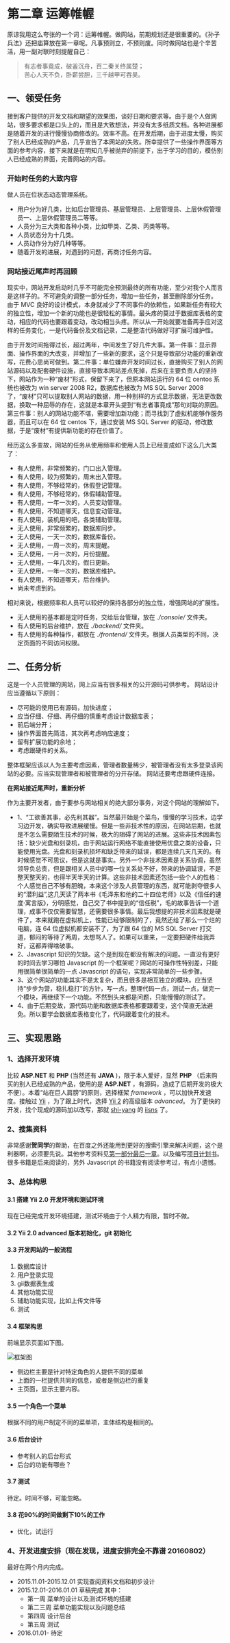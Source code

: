 # 第二章 运筹帷幄

原谅我用这么夸张的一个词：运筹帷幄。做网站，前期规划还是很重要的。《孙子兵法》还把庙算放在第一章呢。凡事预则立，不预则废。同时做网站也是个辛苦活，用一副对联时刻提醒自己：

>有志者事竟成，破釜沉舟，百二秦关终属楚；<br>
苦心人天不负，卧薪尝胆，三千越甲可吞吴。

## 一、领受任务

接到客户提供的开发文档和期望的效果图，谈好日期和要求等。由于是个人做网站，很多要求都是口头上的，而且是大致想法，并没有太多纸质文档。各种进展都是随着开发的进行慢慢协商修改的。效率不高。在开发后期，由于进度太慢，购买了别人已经成熟的产品，几乎宣告了本网站的失败。所幸提供了一些操作界面等方面的参考内容，接下来就是在明知几乎被抛弃的前提下，出于学习的目的，模仿别人已经成熟的界面，完善网站的内容。

### **开始时任务的大致内容**

做人员在位状态动态管理系统。

+ 用户分为好几类，比如后台管理员、基层管理员、上层管理员、上层休假管理员一、上层休假管理员二等等。
+ 人员分为三大类和各种小类，比如甲类、乙类、丙类等等。
+ 人员状态分为十几类。
+ 人员动作分为好几种等等。
+ 随着开发的进展，对遇到的问题，再商讨任务内容。

### **网站接近尾声时再回顾**

现实中，网站开发启动时几乎不可能完全预测最终的所有功能，至少对我个人而言是这样子的。不可避免的调整一部分任务，增加一些任务，甚至删除部分任务。
由于 MVC 良好的设计模式，本身就减少了不同事件的依赖性，如果新任务有较大的独立性，增加一个新的功能也是很轻松的事情。最头疼的莫过于数据库表格的变动，相应的代码也要跟着变动，改动相当头疼。所以从一开始就要准备两手应对这样的任务变化，一是代码备份及文档记录，二是整洁代码做好可扩展可维护性。

由于开发时间拖得过长，超过两年，中间发生了好几件大事。第一件事：显示界面、操作界面的大改变，并增加了一些新的要求，这个只是导致部分功能的重新改写，花费心思尚可做到。第二件事：单位嫌弃开发时间过长，直接购买了别人的网站源码以及配套硬件设施，直接导致本网站差点死掉，后来在主要负责人的坚持下，网站作为一种“废材”形式，保留下来了，但原本网站运行的 64 位 centos 系统也被改为 win server 2008 R2，数据库也被改为 MS SQL Server 2008 了，“废材”只可以提取别人网站的数据，用一种别样的方式显示数据，无法更改数据，换取一种屈辱的存在，这就是本章开头提到“有志者事竟成”那句对联的原因。第三件事：别人的网站功能不堪，需要增加新功能；而寻找到了虚拟机能够作服务器，而且可以在 64 位 centos 下，通过安装 MS SQL Server 的驱动，修改数据，于是“废材”有提供新功能的存在价值了。

经历这么多变故，网站的任务从使用频率和使用人员上已经变成如下这么几大类了：
+ 有人使用，非常频繁的，门口出入管理。
+ 有人使用，较为频繁的，周末出入管理。
+ 有人使用，不够经常的，休假登记管理。
+ 有人使用，不够经常的，休假辅助管理。
+ 有人使用，一年一次的，人员变动管理。
+ 有人使用，不知道哪天，信息变动管理。
+ 有人使用，装机用的吧，各类辅助管理。
+ 无人使用，非常频繁的，数据库同步。
+ 无人使用，一天一次的，数据库备份。
+ 无人使用，一周一次的，周末提醒。
+ 无人使用，一月一次的，月份提醒。
+ 无人使用，一年几次的，假日更新。
+ 无人使用，一年一次的，数据库维护。
+ 有人使用，不知道哪天，后台维护。
+ 尚未考虑到的。

相对来说，根据频率和人员可以较好的保持各部分的独立性，增强网站的扩展性。
+ 无人使用的基本都是定时任务，交给后台管理，放在 *./console/* 文件夹。
+ 有人使用的后台维护，放在 *./backend/* 文件夹。
+ 有人使用的各种操作，都放在 *./frontend/* 文件夹。根据人员类型的不同，决定页面的不同访问权限。

## 二、任务分析

这是一个人员管理的网站，网上应当有很多相关的公开源码可供参考。
网站设计应当遵循以下原则：
+ 尽可能的使用已有源码，加快进度；
+ 应当仔细、仔细、再仔细的慎重考虑设计数据库表；
+ 前后端分开；
+ 操作界面首先简洁，其次再考虑响应速度；
+ 留有扩展功能的余地；
+ 考虑跟硬件的关系。

整体框架应该以人为主要考虑因素，管理者数量稀少，被管理者没有太多登录该网站的必要。应当实现管理者和被管理者的分开存储。
网站还要考虑跟硬件连接。

**在网站接近尾声时，重新分析**

作为主要开发者，由于要参与网站相关的绝大部分事务，对这个网站的理解如下。
+ 1、“工欲善其事，必先利其器”。当然最开始是个菜鸟，慢慢的学习技术，边学习边开发，确实导致进展缓慢。但是一些非技术性的原因，在网站后期，也就是不怎么需要陌生技术的时候，极大的阻碍了网站的进展。这些非技术因素包括：缺少光盘和刻录机，由于网站运行网络不能直接使用优盘之类的设备，只能使用光盘。光盘和刻录机损坏和缺乏带来的延误，都是连续几天几天的。有时候感觉不可思议，但是这就是事实。另外一个非技术因素是关系协调，虽然领导负总责，但是跟相关人员中的哪一位关系处不好，带来的协调延误，不是整天整天的，也得半天半天的计算。这些非技术因素还包括一些个人的性格：个人感觉自己不够有胆魄，本来这个涉及人员管理的东西，就可能剥夺很多人的“潜利益”,这几天读了两本书《毛泽东和他的二十四位老师》以及《信任的速度·寓言版》，分明感觉，自己交了书中提到的“信任税”，毛的故事告诉一个道理，成事不仅仅需要智慧，还需要很多事情。最后我想提的非技术因素就是硬件了，本来就跑在虚拟机上，性能已经够限制的了，竟然还给了那么一个烂的电脑，连 64 位虚拟机都安装不了，为了跟 64 位的 MS SQL Server 打交道，郁闷的等待了两周，太想骂人了。如果可以重来，一定要把硬件给我弄好，这都弄得啥破事。
+ 2、Javascript 知识的欠缺。这个是到现在都没有解决的问题。一直没有更好的时间去学习哪怕 Javascript 的一个框架呢？网站的可操作性特别差，只能用很简单很简单的一点 Javascript 的语句，实现非常简单的一些步骤。
+ 3、这个网站的功能其实不是太复杂，而且很多是相互独立的模块。应当坚持“步步为营，稳扎稳打”的方针，写一点，整理代码一点，测试一点，做完一个模块，再继续下一个功能。不然到头来都是问题，只能慢慢的测试了。
+ 4、由于后期变故，源代码功能和数据库表格都要跟着变，这个简直无法避免。所以要学会数据库表格变化了，代码跟着变化的技术。

## 三、实现思路

### 1、选择开发环境

比较 **ASP.NET** 和 **PHP** (当然还有 **JAVA** )，限于本人爱好，显然 **PHP** （后来购买的别人已经成熟的产品，使用的是 **ASP.NET** ，有源码，造成了后期开发的极大不便）。本着“站在巨人肩膀”的原则，选择框架 *framework* ，可以加快开发速度。接触过 [Yii](https://github.com/yiisoft/yii) ，为了跟上时代，选择 [Yii 2](https://github.com/yiisoft/yii2) 的高级版本 *advanced*。
为了更快的开发，找个现成的源码加以改写，那就 [shi-yang](https://github.com/shi-yang) 的 [iisns](https://github.com/shi-yang/iisns/) 了。

### 2、搜集资料

非常感谢**贺同学**的帮助，在百度之外还能用到更好的搜索引擎来解决问题，这个是利器啊，必须要先说。其他参考资料见[第一部分最后一章](./ch-1-10.md)。以及编写[项目计划书](./appendix-c.md)。很多书籍是后来阅读的，另外 Javascript 的书籍没有阅读参考过，有点小遗憾。

### 3、总体构思

#### 3.1 搭建 Yii 2.0 开发环境和测试环境

现在已经完成开发环境搭建，测试环境由于个人精力有限，暂时不做。

#### 3.2 Yii 2.0 advanced 版本初始化，git 初始化

#### 3.3 开发网站的一般流程

1. 数据库设计
2. 用户登录实现
3. gii数据表生成
4. 其他功能实现
5. 辅助功能实现，比如上传文件等
6. 测试

#### 3.4 框架构思

前端显示页面如下图。

![框架图](../images/ch-2-02-frontend.png)

+ 侧边栏主要是针对特定角色的人提供不同的菜单
+ 上面的一栏提供共同的信息，或者是侧边栏的重复
+ 主页面，显示主要内容。

#### 3.5 一个角色一个菜单

根据不同的用户制定不同的菜单项，主体结构是相同的。

#### 3.6 后台设计

+ 参考别人的后台形式
+ 后台的功能有哪些？

#### 3.7 测试

待定。时间不够，可能忽略。

#### 3.8 花90%的时间做剩下10%的工作

+ 优化，试运行

### 4、开发进度安排（现在发现，进度安排完全不靠谱 20160802）

最好在两个月内完成。

* 2015.11.01-2015.12.01 实现查阅资料文档和初步设计
* 2015.12.01-2016.01.01 草稿完成
其中：
  + 第一周 菜单的设计以及测试环境的搭建
  + 第二三周 菜单功能实现以及问题总结
  + 第四周 设计后台
  + 第五周 测试
* 2016.01.01- 待定

